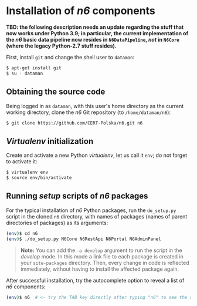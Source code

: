 # Installation of _n6_ components

**TBD: the following description needs an update regarding the
stuff that now works under Python 3.9; in particular, the current
implementation of the *n6* basic data pipeline now resides in
`N6DataPipeline`, *not* in `N6Core` (where the legacy Python-2.7
stuff resides).**


First, install `git` and change the shell user to `dataman`:

```bash
$ apt-get install git
$ su - dataman
```

## Obtaining the source code

Being logged in as `dataman`, with this user's home directory as the
current working directory, clone the _n6_ Git repository (to
`/home/dataman/n6`):

```bash
$ git clone https://github.com/CERT-Polska/n6.git n6
```

## _Virtualenv_ initialization

Create and activate a new Python _virtualenv_, let us call it `env`; do not forget
to activate it:

```bash
$ virtualenv env
$ source env/bin/activate
```

## Running _setup_ scripts of _n6_ packages

For the typical installation of _n6_ Python packages, run the `do_setup.py` script
in the cloned `n6` directory, with names of packages (names of parent directories of packages)
as its arguments:

```bash
(env)$ cd n6
(env)$ ./do_setup.py N6Core N6RestApi N6Portal N6AdminPanel
```

> **Note:** You can add the `-a develop` argument to run the script in the _develop_ mode. In this mode a link file to each package is created in your `site-packages` directory. Then, every change in code is reflected immediately, without having to install the affected package again.

After successful installation, try the autocomplete option to reveal a list of _n6_ components:

```bash
(env)$ n6  # <- try the TAB key directly after typing "n6" to see the results of autocompletion
```

